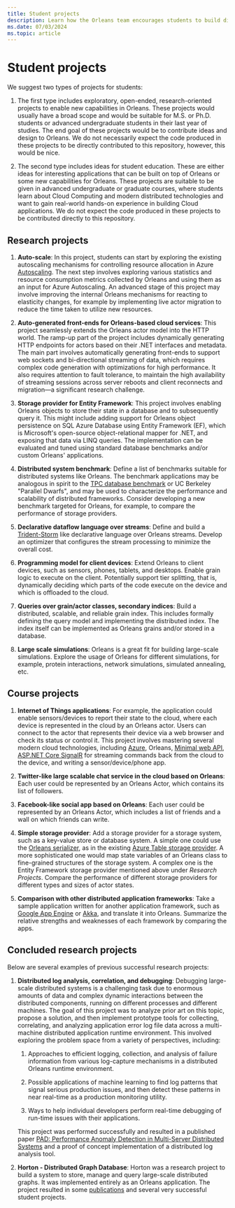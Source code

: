 ```yaml
---
title: Student projects
description: Learn how the Orleans team encourages students to build distributed applications.
ms.date: 07/03/2024
ms.topic: article
---
```


# Student projects

We suggest two types of projects for students:

1. The first type includes exploratory, open-ended, research-oriented projects to enable new capabilities in Orleans. These projects would usually have a broad scope and would be suitable for M.S. or Ph.D. students or advanced undergraduate students in their last year of studies. The end goal of these projects would be to contribute ideas and design to Orleans. We do not necessarily expect the code produced in these projects to be directly contributed to this repository, however, this would be nice.

1. The second type includes ideas for student education. These are either ideas for interesting applications that can be built on top of Orleans or some new capabilities for Orleans. These projects are suitable to be given in advanced undergraduate or graduate courses, where students learn about Cloud Computing and modern distributed technologies and want to gain real-world hands-on experience in building Cloud applications. We do not expect the code produced in these projects to be contributed directly to this repository.

## Research projects

1. **Auto-scale**: In this project, students can start by exploring the existing autoscaling mechanisms for controlling resource allocation in Azure [Autoscaling](/azure/architecture/best-practices/auto-scaling). The next step involves exploring various statistics and resource consumption metrics collected by Orleans and using them as an input for Azure Autoscaling. An advanced stage of this project may involve improving the internal Orleans mechanisms for reacting to elasticity changes, for example by implementing live actor migration to reduce the time taken to utilize new resources.

1. **Auto-generated front-ends for Orleans-based cloud services**: This project seamlessly extends the Orleans actor model into the HTTP world. The ramp-up part of the project includes dynamically generating HTTP endpoints for actors based on their .NET interfaces and metadata. The main part involves automatically generating front-ends to support web sockets and bi-directional streaming of data, which requires complex code generation with optimizations for high performance. It also requires attention to fault tolerance, to maintain the high availability of streaming sessions across server reboots and client reconnects and migration&mdash;a significant research challenge.

1. **Storage provider for Entity Framework**: This project involves enabling Orleans objects to store their state in a database and to subsequently query it. This might include adding support for Orleans object persistence on SQL Azure Database using Entity Framework (EF), which is Microsoft's open-source object-relational mapper for .NET, and exposing that data via LINQ queries. The implementation can be evaluated and tuned using standard database benchmarks and/or custom Orleans' applications.

1. **Distributed system benchmark**: Define a list of benchmarks suitable for distributed systems like Orleans. The benchmark applications may be analogous in spirit to the [TPC database benchmark](http://www.tpc.org/) or UC Berkeley "Parallel Dwarfs", and may be used to characterize the performance and scalability of distributed frameworks. Consider developing a new benchmark targeted for Orleans, for example, to compare the performance of storage providers.

1. **Declarative dataflow language over streams**: Define and build a [Trident-Storm](https://storm.apache.org/documentation/Trident-tutorial.html) like declarative language over Orleans streams. Develop an optimizer that configures the stream processing to minimize the overall cost.

1. **Programming model for client devices**: Extend Orleans to client devices, such as sensors, phones, tablets, and desktops. Enable grain logic to execute on the client. Potentially support tier splitting, that is, dynamically deciding which parts of the code execute on the device and which is offloaded to the cloud.

1. **Queries over grain/actor classes, secondary indices**: Build a distributed, scalable, and reliable grain index. This includes formally defining the query model and implementing the distributed index. The index itself can be implemented as Orleans grains and/or stored in a database.

1. **Large scale simulations**: Orleans is a great fit for building large-scale simulations. Explore the usage of Orleans for different simulations, for example, protein interactions, network simulations, simulated annealing, etc.

## Course projects

1. **Internet of Things applications**: For example, the application could enable sensors/devices to report their state to the cloud, where each device is represented in the cloud by an Orleans actor. Users can connect to the actor that represents their device via a web browser and check its status or control it. This project involves mastering several modern cloud technologies, including [Azure](https://azure.microsoft.com), Orleans, [Minimal web API](/aspnet/core/tutorials/min-web-api), [ASP.NET Core SignalR](/training/modules/aspnet-core-signalr) for streaming commands back from the cloud to the device, and writing a sensor/device/phone app.

1. **Twitter-like large scalable chat service in the cloud based on Orleans**: Each user could be represented by an Orleans Actor, which contains its list of followers.

1. **Facebook-like social app based on Orleans**: Each user could be represented by an Orleans Actor, which includes a list of friends and a wall on which friends can write.

1. **Simple storage provider**: Add a storage provider for a storage system, such as a key-value store or database system. A simple one could use the [Orleans serializer](xref:Orleans.Serialization), as in the existing [Azure Table storage provider](xref:Orleans.Storage.AzureTableStorage). A more sophisticated one would map state variables of an Orleans class to fine-grained structures of the storage system. A complex one is the Entity Framework storage provider mentioned above under _Research Projects_. Compare the performance of different storage providers for different types and sizes of actor states.

1. **Comparison with other distributed application frameworks**: Take a sample application written for another application framework, such as [Google App Engine](https://cloud.google.com/appengine/docs) or [Akka](https://akka.io/), and translate it into Orleans. Summarize the relative strengths and weaknesses of each framework by comparing the apps.

## Concluded research projects

Below are several examples of previous successful research projects:

1. **Distributed log analysis, correlation, and debugging**: Debugging large-scale distributed systems is a challenging task due to enormous amounts of data and complex dynamic interactions between the distributed components, running on different processes and different machines. The goal of this project was to analyze prior art on this topic, propose a solution, and then implement prototype tools for collecting, correlating, and analyzing application error log file data across a multi-machine distributed application runtime environment. This involved exploring the problem space from a variety of perspectives, including:

    1. Approaches to efficient logging, collection, and analysis of failure information from various log-capture mechanisms in a distributed Orleans runtime environment.

    1. Possible applications of machine learning to find log patterns that signal serious production issues, and then detect these patterns in near real-time as a production monitoring utility.

    1. Ways to help individual developers perform real-time debugging of run-time issues with their applications.

    This project was performed successfully and resulted in a published paper [PAD: Performance Anomaly Detection in Multi-Server Distributed Systems](https://research.microsoft.com/apps/pubs/?id=217109) and a proof of concept implementation of a distributed log analysis tool.

1. **Horton - Distributed Graph Database**: Horton was a research project to build a system to store, manage and query large-scale distributed graphs. It was implemented entirely as an Orleans application. The project resulted in some [publications](https://research.microsoft.com/projects/ldg/) and several very successful student projects.

